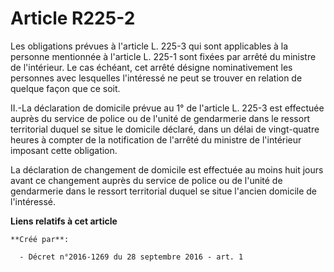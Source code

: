 # Article R225-2

Les obligations prévues à l'article L. 225-3 qui sont applicables à la personne mentionnée à l'article L. 225-1 sont fixées
par arrêté du ministre de l'intérieur. Le cas échéant, cet arrêté désigne nominativement les personnes avec lesquelles
l'intéressé ne peut se trouver en relation de quelque façon que ce soit. 

II.-La déclaration de domicile prévue au 1° de l'article L. 225-3 est effectuée auprès du service de police ou de l'unité de
gendarmerie dans le ressort territorial duquel se situe le domicile déclaré, dans un délai de vingt-quatre heures à compter
de la notification de l'arrêté du ministre de l'intérieur imposant cette obligation. 

La déclaration de changement de domicile est effectuée au moins huit jours avant ce changement auprès du service de police ou
de l'unité de gendarmerie dans le ressort territorial duquel se situe l'ancien domicile de l'intéressé.

**Liens relatifs à cet article**

	**Créé par**:

	  - Décret n°2016-1269 du 28 septembre 2016 - art. 1
